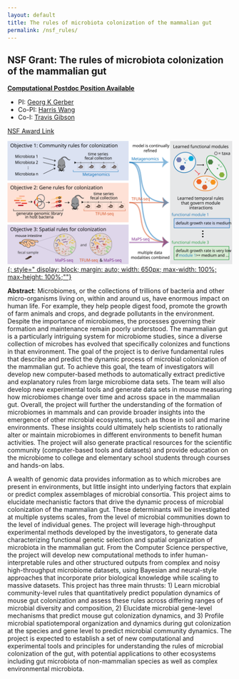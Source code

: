 ```yaml
---
layout: default
title: The rules of microbiota colonization of the mammalian gut
permalink: /nsf_rules/
---
```



<meta name="twitter:card" content="summary_large_image" />
<meta name="twitter:site" content="@GibsonNews" />
<meta name="twitter:title" content="$2.9 Million NSF Award" />
<meta name="twitter:description" content="The rules of microbiota colonization of the mammalian gut" />
<meta name="twitter:image" content="https://gibsonlab.io/image/nsfmtm.png"/>


## NSF Grant: The rules of microbiota colonization of the mammalian gut

**[Computational Postdoc Position Available](https://gerber.bwh.harvard.edu/jobs/)**

- PI: [Georg K Gerber](https://gerber.bwh.harvard.edu/)
- Co-PI: [Harris Wang](http://wanglab.c2b2.columbia.edu/)
- Co-I: [Travis Gibson](https://gibsonlab.io)

[NSF Award Link](https://www.nsf.gov/awardsearch/showAward?AWD_ID=2025515&HistoricalAwards=false)

[![The rules of microbiota colonization of the mammalian gut](/image/nsfmtm.svg){: style="
    display: block;
    margin: auto;
    width: 650px;
    max-width: 100%;
    max-height: 100%;""}](https://www.nsf.gov/awardsearch/showAward?AWD_ID=2025515&HistoricalAwards=false)

**Abstract**: Microbiomes, or the collections of trillions of bacteria and other micro-organisms living on, within and around us, have enormous impact on human life. For example, they help people digest food, promote the growth of farm animals and crops, and degrade pollutants in the environment. Despite the importance of microbiomes, the processes governing their formation and maintenance remain poorly understood. The mammalian gut is a particularly intriguing system for microbiome studies, since a diverse collection of microbes has evolved that specifically colonizes and functions in that environment. The goal of the project is to derive fundamental rules that describe and predict the dynamic process of microbial colonization of the mammalian gut. To achieve this goal, the team of investigators will develop new computer-based methods to automatically extract predictive and explanatory rules from large microbiome data sets. The team will also develop new experimental tools and generate data sets in mouse measuring how microbiomes change over time and across space in the mammalian gut. Overall, the project will further the understanding of the formation of microbiomes in mammals and can provide broader insights into the emergence of other microbial ecosystems, such as those in soil and marine environments. These insights could ultimately help scientists to rationally alter or maintain microbiomes in different environments to benefit human activities. The project will also generate practical resources for the scientific community (computer-based tools and datasets) and provide education on the microbiome to college and elementary school students through courses and hands-on labs.

A wealth of genomic data provides information as to which microbes are present in environments, but little insight into underlying factors that explain or predict complex assemblages of microbial consortia. This project aims to elucidate mechanistic factors that drive the dynamic process of microbial colonization of the mammalian gut. These determinants will be investigated at multiple systems scales, from the level of microbial communities down to the level of individual genes. The project will leverage high-throughput experimental methods developed by the investigators, to generate data characterizing functional genetic selection and spatial organization of microbiota in the mammalian gut. From the Computer Science perspective, the project will develop new computational methods to infer human-interpretable rules and other structured outputs from complex and noisy high-throughput microbiome datasets, using Bayesian and neural-style approaches that incorporate prior biological knowledge while scaling to massive datasets. This project has three main thrusts: 1) Learn microbial community-level rules that quantitatively predict population dynamics of mouse gut colonization and assess these rules across differing ranges of microbial diversity and composition, 2) Elucidate microbial gene-level mechanisms that predict mouse gut colonization dynamics, and 3) Profile microbial spatiotemporal organization and dynamics during gut colonization at the species and gene level to predict microbial community dynamics. The project is expected to establish a set of new computational and experimental tools and principles for understanding the rules of microbial colonization of the gut, with potential applications to other ecosystems including gut microbiota of non-mammalian species as well as complex environmental microbiota.
